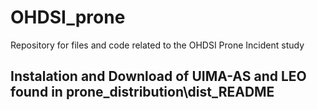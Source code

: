 # OHDSI_prone
Repository for files and code related to the OHDSI Prone Incident study 

## Instalation and Download of UIMA-AS and LEO found in prone_distribution\dist_README
